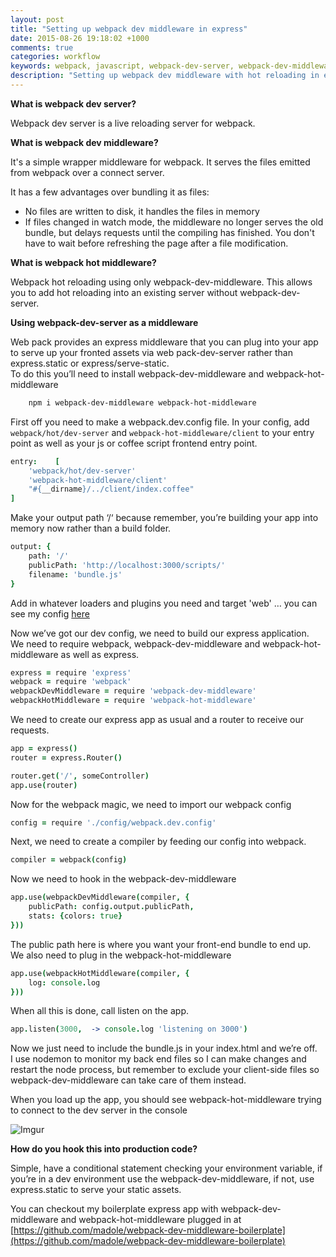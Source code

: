 ```yaml
---
layout: post
title: "Setting up webpack dev middleware in express"
date: 2015-08-26 19:18:02 +1000
comments: true
categories: workflow
keywords: webpack, javascript, webpack-dev-server, webpack-dev-middleware, hot reloading
description: "Setting up webpack dev middleware with hot reloading in express"
---
```

 
 **What is webpack dev server?**
  
Webpack dev server is a live reloading server for webpack. 

**What is webpack dev middleware?**

It's a simple wrapper middleware for webpack. It serves the files emitted from webpack over a connect server.

It has a few advantages over bundling it as files:

-	No files are written to disk, it handles the files in memory
-	If files changed in watch mode, the middleware no longer serves the old bundle, but delays requests until the compiling has finished. You don't have to wait before refreshing the page after a file modification.

**What is webpack hot middleware?**

Webpack hot reloading using only webpack-dev-middleware. This allows you to add hot reloading into an existing server without webpack-dev-server.

**Using webpack-dev-server as a middleware**  
    
  
Web pack provides an express middleware that you can plug into your app to serve up your fronted assets via web pack-dev-server rather than express.static or express/serve-static.  
To do this you’ll need to install webpack-dev-middleware and webpack-hot-middleware  
```bash 
    npm i webpack-dev-middleware webpack-hot-middleware 
```  
First off you need to make a webpack.dev.config file.
In your config, add ```webpack/hot/dev-server```  and  ```webpack-hot-middleware/client``` to your entry point as well as your js or coffee script frontend entry point.  

```coffeescript
entry:    [
    'webpack/hot/dev-server'  
    'webpack-hot-middleware/client'  
    "#{__dirname}/../client/index.coffee"  
]
```
  
Make your output path ‘/‘ because remember, you’re building your app into memory now rather than a build folder.  

```coffeescript
output: {	
    path: '/'
    publicPath: 'http://localhost:3000/scripts/'
    filename: 'bundle.js' 
}
```  

Add in whatever loaders and plugins you need and target 'web' … you can see my config [here](https://github.com/madole/webpack-dev-middleware-boilerplate/blob/master/src/config/webpack.dev.config.coffee)  
<!--more-->
Now we’ve got our dev config, we need to build our express application.  
We need to require webpack, webpack-dev-middleware and webpack-hot-middleware as well as express.   

```coffeescript
express = require 'express'  
webpack = require 'webpack'  
webpackDevMiddleware = require 'webpack-dev-middleware'  
webpackHotMiddleware = require 'webpack-hot-middleware'  
```

We need to create our express app as usual and a router to receive our requests.   

```coffeescript
app = express()
router = express.Router()  

router.get('/', someController) 
app.use(router)
```

Now for the webpack magic, we need to import our webpack config  

```coffeescript
config = require './config/webpack.dev.config'
```  

Next, we need to create a compiler by feeding our config into webpack.   

```coffeescript
compiler = webpack(config)
```  

Now we need to hook in the webpack-dev-middleware  

```coffeescript
app.use(webpackDevMiddleware(compiler, {  
    publicPath: config.output.publicPath,  
    stats: {colors: true}  
}))
```

The public path here is where you want your front-end bundle to end up.   
We also need to plug in the webpack-hot-middleware  

```coffeescript
app.use(webpackHotMiddleware(compiler, { 
    log: console.log 
})) 
```

When all this is done, call listen on the app.   

```coffeescript
app.listen(3000,  -> console.log 'listening on 3000') 
```
Now we just need to include the bundle.js in your index.html and we’re off.   
I use nodemon to monitor my back end files so I can make changes and restart the node process, but remember to exclude your client-side files so webpack-dev-middleware can take care of them instead.   

When you load up the app, you should see webpack-hot-middleware trying to connect to the dev server in the console

![Imgur](http://i.imgur.com/MovchxZ.png)

  
**How do you hook this into production code?** 

Simple, have a conditional statement checking your environment variable, if you’re in a dev environment use the webpack-dev-middleware, if not, use express.static to serve your static assets.   

You can checkout my boilerplate express app with webpack-dev-middleware and webpack-hot-middleware plugged in at [https://github.com/madole/webpack-dev-middleware-boilerplate](https://github.com/madole/webpack-dev-middleware-boilerplate)